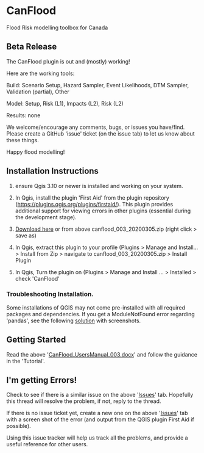 # CanFlood
Flood Risk modelling toolbox for Canada

## Beta Release
The CanFlood plugin is out and (mostly) working!  

Here are the working tools:

Build: Scenario Setup, Hazard Sampler, Event Likelihoods, DTM Sampler, Validation (partial), Other

Model: Setup, Risk (L1), Impacts (L2), Risk (L2)

Results: none

We welcome/encourage any comments, bugs, or issues you have/find. Please create a GitHub 'issue' ticket (on the issue tab) to let us know about these things.

Happy flood modelling!

## Installation Instructions 

1) ensure Qgis 3.10 or newer is installed and working on your system. 

2) In Qgis, install the plugin 'First Aid' from the plugin repository (https://plugins.qgis.org/plugins/firstaid/). This plugin provides additional support for viewing errors in other plugins (essential during the development stage).

3) [Download here](https://github.com/IBIGroupCanWest/CanFlood/raw/dev/canflood_003_20200305.zip) or from above canflood_003_20200305.zip (right click > save as) 

4) In Qgis, extract this plugin to your profile (Plugins > Manage and Install... > Install from Zip > navigate to canflood_003_20200305.zip > Install Plugin

5) In Qgis, Turn the plugin on (Plugins > Manage and Install ... > Installed > check 'CanFlood'

### Troubleshooting Installation.

Some installations of QGIS may not come pre-installed with all required packages and dependencies. If you get a ModuleNotFound error regarding 'pandas', see the following [solution](https://github.com/IBIGroupCanWest/CanFlood/issues/6) with screenshots.

## Getting Started

Read the above '[CanFlood_UsersManual_003.docx](https://github.com/IBIGroupCanWest/CanFlood/raw/dev/CanFlood_UsersManual_003.docx)' and follow the guidance in the 'Tutorial'.


## I'm getting Errors!
Check to see if there is a similar issue on the above '[Issues](https://github.com/IBIGroupCanWest/CanFlood/issues)' tab.  Hopefully this thread will resolve the problem, if not, reply to the thread.

If there is no issue ticket yet, create a new one on the above '[Issues](https://github.com/IBIGroupCanWest/CanFlood/issues)' tab with a screen shot of the error (and output from the QGIS plugin First Aid if possible). 

Using this issue tracker will help us track all the problems, and provide a useful reference for other users.


